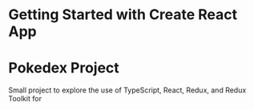 # Getting Started with Create React App

# Pokedex Project

Small project to explore the use of TypeScript, React, Redux, and Redux Toolkit for
